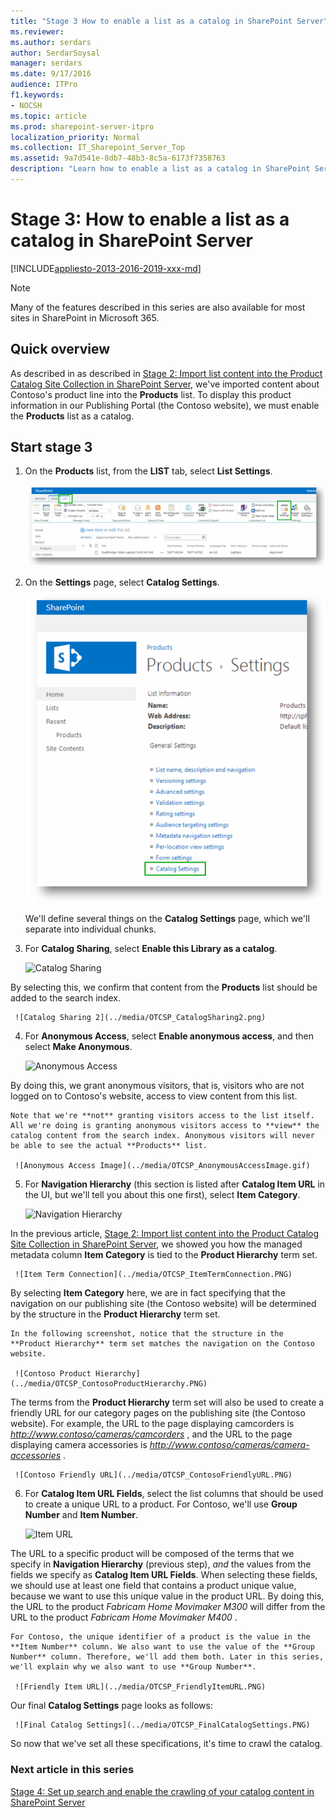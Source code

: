 ```yaml
---
title: "Stage 3 How to enable a list as a catalog in SharePoint Server"
ms.reviewer: 
ms.author: serdars
author: SerdarSoysal
manager: serdars
ms.date: 9/17/2016
audience: ITPro
f1.keywords:
- NOCSH
ms.topic: article
ms.prod: sharepoint-server-itpro
localization_priority: Normal
ms.collection: IT_Sharepoint_Server_Top
ms.assetid: 9a7d541e-8db7-48b3-8c5a-6173f7358763
description: "Learn how to enable a list as a catalog in SharePoint Server 2016."
---
```


# Stage 3: How to enable a list as a catalog in SharePoint Server

[!INCLUDE[appliesto-2013-2016-2019-xxx-md](../includes/appliesto-2013-2016-2019-xxx-md.md)]
  
> [!NOTE]
> Many of the features described in this series are also available for most sites in SharePoint in Microsoft 365. 
  
## Quick overview

As described in as described in [Stage 2: Import list content into the Product Catalog Site Collection in SharePoint Server](stage-2-import-list-content-into-the-product-catalog-site-collection.md), we've imported content about Contoso's product line into the **Products** list. To display this product information in our Publishing Portal (the Contoso website), we must enable the **Products** list as a catalog. 
  
## Start stage 3

1. On the **Products** list, from the **LIST** tab, select **List Settings**. 
    
     ![List Settings](../media/OTCSP_ListSettings.PNG)
  
2. On the **Settings** page, select **Catalog Settings**. 
    
     ![Catalog Settings](../media/OTCSP_CatalogSettings.png)
  
    We'll define several things on the **Catalog Settings** page, which we'll separate into individual chunks. 
    
3. For **Catalog Sharing**, select **Enable this Library as a catalog**. 
    
     ![Catalog Sharing](../media/OTCSP_CatalogSharing.PNG)
  
By selecting this, we confirm that content from the **Products** list should be added to the search index. 
    
     ![Catalog Sharing 2](../media/OTCSP_CatalogSharing2.png)
  
4. For **Anonymous Access**, select **Enable anonymous access**, and then select **Make Anonymous**. 
    
     ![Anonymous Access](../media/OTCSP_AnonymousAccess.PNG)
  
By doing this, we grant anonymous visitors, that is, visitors who are not logged on to Contoso's website, access to view content from this list.
    
    Note that we're **not** granting visitors access to the list itself. All we're doing is granting anonymous visitors access to **view** the catalog content from the search index. Anonymous visitors will never be able to see the actual **Products** list. 
    
     ![Anonymous Access Image](../media/OTCSP_AnonymousAccessImage.gif)
  
5. For **Navigation Hierarchy** (this section is listed after **Catalog Item URL** in the UI, but we'll tell you about this one first), select **Item Category**. 
    
     ![Navigation Hierarchy](../media/OTCSP_NavigationHierarchy.png)
  
In the previous article, [Stage 2: Import list content into the Product Catalog Site Collection in SharePoint Server](stage-2-import-list-content-into-the-product-catalog-site-collection.md), we showed you how the managed metadata column **Item Category** is tied to the **Product Hierarchy** term set. 
    
     ![Item Term Connection](../media/OTCSP_ItemTermConnection.PNG)
  
By selecting **Item Category** here, we are in fact specifying that the navigation on our publishing site (the Contoso website) will be determined by the structure in the **Product Hierarchy** term set. 
    
    In the following screenshot, notice that the structure in the **Product Hierarchy** term set matches the navigation on the Contoso website. 
    
     ![Contoso Product Hierarchy](../media/OTCSP_ContosoProductHierarchy.PNG)
  
The terms from the **Product Hierarchy** term set will also be used to create a friendly URL for our category pages on the publishing site (the Contoso website). For example, the URL to the page displaying camcorders is  *http://www.contoso/cameras/camcorders*  , and the URL to the page displaying camera accessories is  *http://www.contoso/cameras/camera-accessories*  . 
    
     ![Contoso Friendly URL](../media/OTCSP_ContosoFriendlyURL.PNG)
  
6. For **Catalog Item URL Fields**, select the list columns that should be used to create a unique URL to a product. For Contoso, we'll use **Group Number** and **Item Number**. 
    
     ![Item URL](../media/OTCSP_ItemURL.PNG)
  
The URL to a specific product will be composed of the terms that we specify in **Navigation Hierarchy** (previous step),  *and*  the values from the fields we specify as **Catalog Item URL Fields**. When selecting these fields, we should use at least one field that contains a product unique value, because we want to use this unique value in the product URL. By doing this, the URL to the product  *Fabricam Home Movimaker M300*  will differ from the URL to the product  *Fabricam Home Movimaker M400*  . 
    
    For Contoso, the unique identifier of a product is the value in the **Item Number** column. We also want to use the value of the **Group Number** column. Therefore, we'll add them both. Later in this series, we'll explain why we also want to use **Group Number**. 
    
     ![Friendly Item URL](../media/OTCSP_FriendlyItemURL.PNG)
  
Our final **Catalog Settings** page looks as follows: 
    
     ![Final Catalog Settings](../media/OTCSP_FinalCatalogSettings.PNG)
  
So now that we've set all these specifications, it's time to crawl the catalog.
  
### Next article in this series

[Stage 4: Set up search and enable the crawling of your catalog content in SharePoint Server](stage-4-set-up-search-and-enable-the-crawling-of-your-catalog-content.md)
  

